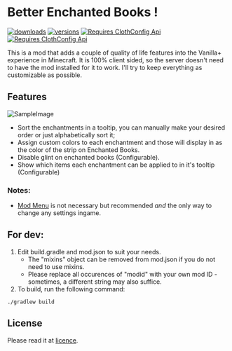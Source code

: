 # Better Enchanted Books !

[![downloads](http://cf.way2muchnoise.eu/better-enchanted-books.svg?badge_style=flat)](https://www.curseforge.com/minecraft/mc-mods/better-enchanted-books)
[![versions](http://cf.way2muchnoise.eu/versions/better-enchanted-books.svg?badge_style=flat)](https://www.curseforge.com/minecraft/mc-mods/better-enchanted-books)
[![Requires ClothConfig Api](http://cf.way2muchnoise.eu/title/fabric-api_Requires_%20.svg?badge_style=flat)](https://www.curseforge.com/minecraft/mc-mods/fabric-api)
[![Requires ClothConfig Api](http://cf.way2muchnoise.eu/title/cloth-config_Requires_%20.svg?badge_style=flat)](https://www.curseforge.com/minecraft/mc-mods/cloth-config/)

This is a mod that adds a couple of quality of life features into the Vanilla+ experience in Minecraft.
It is 100% client sided, so the server doesn't need to have the mod installed for it to work.
I'll try to keep everything as customizable as possible.

## Features

![SampleImage](https://user-images.githubusercontent.com/6233500/77241366-0265cf00-6be9-11ea-9ef4-d4b667513b75.png)

 - Sort the enchantments in a tooltip, you can manually make your desired order or just alphabetically sort it;
 - Assign custom colors to each enchantment and those will display in as the color of the strip on Enchanted Books.
 - Disable glint on enchanted books (Configurable).
 - Show which items each enchantment can be applied to in it's tooltip (Configurable)

### Notes:

 - [Mod Menu](https://www.curseforge.com/minecraft/mc-mods/modmenu/) is not necessary but recommended _and_ the only way to change any settings ingame.

## For dev:

1. Edit build.gradle and mod.json to suit your needs.
    * The "mixins" object can be removed from mod.json if you do not need to use mixins.
    * Please replace all occurences of "modid" with your own mod ID - sometimes, a different string may also suffice.
2. To build, run the following command:
```
./gradlew build
```

## License

Please read it at [licence](LICENSE).
